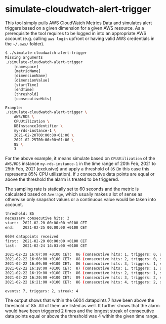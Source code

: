 # simulate-cloudwatch-alert-trigger

This tool simply pulls AWS CloudWatch Metrics Data and simulates alert triggers based on a given dimension for a given AWS resource. As a prerequisite the tool requires to be logged in into an appropriate AWS account (e.g. calling `aws login` upfront or having valid AWS credentials in the `~/.aws/` folder).

```bash
$ ./simulate-cloudwatch-alert-trigger
Missing arguments
./simulate-cloudwatch-alert-trigger
	[namespace]
	[metricName]
	[dimensionName]
	[dimensionValue]
	[startTime]
	[endTime]
	[threshold]
	[consecutiveHits]

Example:
./simulate-cloudwatch-alert-trigger \
	AWS/RDS \
	CPUUtilization \
	DBInstanceIdentifier \
	my-rds-instance-1 \
	2021-02-20T00:00:00+01:00 \
	2021-02-25T00:00:00+01:00 \
	85 \
	3
```

For the above example, it means simulate based on `CPUUtilization` of the `AWS/RDS` instance `my-rds-instance-1` in the time range of 20th Feb, 2021 to 25th Feb, 2021 (exclusive) and apply a threshold of `85` (in this case this represents 85% CPU utilization). If `3` consecutive data points are equal or above the threshold the alarm is treated to be triggered.

The sampling rate is statically set to 60 seconds and the metric is calculated based on `Average`, which usually makes a lot of sense as otherwise only snapshot values or a continuous value would be taken into account.

```bash
threshold: 85
necessary consecutive hits: 3
start:  2021-02-20 00:00:00 +0100 CET
end:    2021-02-25 00:00:00 +0100 CET

6604 datapoints received
first:  2021-02-20 00:00:00 +0100 CET
last:   2021-02-24 14:03:00 +0100 CET

2021-02-22 16:07:00 +0100 CET:  86 (consecutive hits: 1, triggers: 0, streak: 1)
2021-02-22 16:08:00 +0100 CET:  88 (consecutive hits: 2, triggers: 0, streak: 2)
2021-02-22 16:09:00 +0100 CET:  86 (consecutive hits: 3, triggers: 1, streak: 3)
2021-02-22 16:18:00 +0100 CET:  87 (consecutive hits: 1, triggers: 1, streak: 3)
2021-02-22 16:19:00 +0100 CET:  86 (consecutive hits: 2, triggers: 1, streak: 3)
2021-02-22 16:20:00 +0100 CET:  89 (consecutive hits: 3, triggers: 2, streak: 3)
2021-02-22 16:21:00 +0100 CET:  86 (consecutive hits: 4, triggers: 2, streak: 4)

events: 7, triggers: 2, streak: 4
```

The output shows that within the 6604 datapoints 7 have been above the threshold of 85. All of them are listed as well. It further shows that the alarm would have been triggered 2 times and the longest streak of consecutive data points equal or above the threshold was 4 within the given time range.

